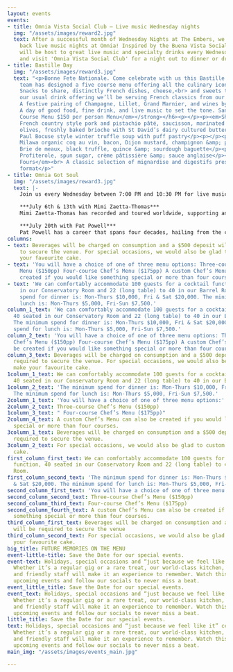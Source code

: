 ```yaml
---
layout: events
events:
- title: Omnia Vista Social Club – Live music Wednesday nights
  img: "/assets/images/reward2.jpg"
  text: After a successful month of Wednesday Nights at The Embers, we're bringing
    back live music nights at Omnia! Inspired by the Buena Vista Social Club, Omnia
    will be host to great live music and specialty drinks every Wednesday. Come along
    and visit 'Omnia Vista Social Club' for a night out to dinner or drinks.
- title: Bastille Day
  img: "/assets/images/reward3.jpg"
  text: "<p>Bonne Fete Nationale. Come celebrate with us this Bastille Day. Our kitchen
    team has designed a five course menu offering all the culinary icons of France.
    Snacks to share, distinctly French dishes, cheese,<br> and sweets to finish. Alongside
    our usual drink offering we’ll be serving French classics from our rolling trolley.
    A festive pairing of Champagne, Lillet, Grand Marnier, and wines by the magnum.
    A day of good food, fine drink, and live music to set the tone. Santé.</p><p></p><h6><strong><em>5
    Course Menu $150 per person Menu</em></strong></h6><p></p><p><em>Shared Snacks</em><br>
    French country style pork and pistachio pâté, saucisson, marinated Mount Zero
    olives, freshly baked brioche with St David’s dairy cultured butter</p><p></p><p><em>Starter</em><br>
    Paul Bocuse style winter truffle soup with puff pastry</p><p></p><p><em>Main Course</em><br>
    Milawa organic coq au vin, bacon, Dijon mustard, champignon &amp; pomme purée</p><p></p><p><em>Cheese</em><br>
    Brie de meaux, black truffle, quince &amp; sourdough baguette</p><p></p><p><em>Dessert</em><br>
    Profiterole, spun sugar, crème pâtissière &amp; sauce anglaise</p><p></p><p><em>Petit
    Fours</em><br> A classic selection of mignardise and digestifs presented in trolley
    format</p>"
- title: Omnia Got Soul
  img: "/assets/images/reward3.jpg"
  text: |-
    Join us every Wednesday between 7:00 PM and 10:30 PM for live music. Enjoy a soulful twist on the Omnia you know and love, as we serve speciality cocktails to match the beat of the music.

    ***July 6th & 13th with Mimi Zaetta-Thomas***
    Mimi Zaetta-Thomas has recorded and toured worldwide, supporting and performing alongside artists Christine Anu, Vince Jones, Vanessa Amerossi, and Hiatus Kaiyote.

    ***July 20th with Pat Powell***
    Pat Powell has a career that spans four decades, hailing from the close-knit Jamaican communities of 1960’s Bristol. Pat has supported and performed alongside James Brown, Queen, The Eurythmics, Boy George, Crowded House, Split Enz, and Kylie Minogue.
columns:
- text: Beverages will be charged on consumption and a $500 deposit will be required
    to secure the venue. For special occasions, we would also be glad to custom make
    your favourite cake.
- text: 'You will have a choice of one of three menu options: Three-course Chef’s
    Menu ($150pp) Four-course Chef’s Menu ($175pp) A custom Chef’s Menu can also be
    created if you would like something special or more than four courses.'
- text: 'We can comfortably accommodate 100 guests for a cocktail function, 40 seated
    in our Conservatory Room and 22 (long table) to 40 in our Barrel Room. The minimum
    spend for dinner is: Mon-Thurs $10,000, Fri & Sat $20,000. The minimum spend for
    lunch is: Mon-Thurs $5,000, Fri-Sun $7,500.'
column_1_text: 'We can comfortably accommodate 100 guests for a cocktail function,
  40 seated in our Conservatory Room and 22 (long table) to 40 in our Barrel Room.
  The minimum spend for dinner is: Mon-Thurs $10,000, Fri & Sat $20,000. The minimum
  spend for lunch is: Mon-Thurs $5,000, Fri-Sun $7,500.'
column_2_text: 'You will have a choice of one of three menu options: Three-course
  Chef’s Menu ($150pp) Four-course Chef’s Menu ($175pp) A custom Chef’s Menu can also
  be created if you would like something special or more than four courses.'
column_3_text: Beverages will be charged on consumption and a $500 deposit will be
  required to secure the venue. For special occasions, we would also be glad to custom
  make your favourite cake.
1column_1_text: We can comfortably accommodate 100 guests for a cocktail function,
  40 seated in our Conservatory Room and 22 (long table) to 40 in our Barrel Room.
1column_2_text: 'The minimum spend for dinner is: Mon-Thurs $10,000, Fri & Sat $20,000.
  The minimum spend for lunch is: Mon-Thurs $5,000, Fri-Sun $7,500.'
2column_1_text: 'You will have a choice of one of three menu options:'
2column_2_text: Three-course Chef’s Menu ($150pp)
1column_3_text: " Four-course Chef’s Menu ($175pp)"
2column_4_text: A custom Chef’s Menu can also be created if you would like something
  special or more than four courses.
3column_1_text: Beverages will be charged on consumption and a $500 deposit will be
  required to secure the venue.
3column_2_text: For special occasions, we would also be glad to custom make your favourite
  cake.
first_column_first_text: We can comfortably accommodate 100 guests for a cocktail
  function, 40 seated in our Conservatory Room and 22 (long table) to 40 in our Barrel
  Room.
first_column_second_text: 'The minimum spend for dinner is: Mon-Thurs $10,000, Fri
  & Sat $20,000. The minimum spend for lunch is: Mon-Thurs $5,000, Fri-Sun $7,500.'
second_column_first_text: 'You will have a choice of one of three menu options:'
second_column_second_text: Three-course Chef’s Menu ($150pp)
second_column_third_text: Four-course Chef’s Menu ($175pp)
second_column_fourth_text: A custom Chef’s Menu can also be created if you would like
  something special or more than four courses.
third_column_first_text: Beverages will be charged on consumption and a $500 deposit
  will be required to secure the venue
third_column_second_text: For special occasions, we would also be glad to custom make
  your favourite cake.
big_title: FUTURE MEMORIES ON THE MENU
event-little-title: Save the Date for our special events.
event-text: Holidays, special occasions and “just because we feel like it” celebrations.
  Whether it’s a regular gig or a rare treat, our world-class kitchen, talented artists
  and friendly staff will make it an experience to remember. Watch this space for
  upcoming events and follow our socials to never miss a beat.
event_little_title: Save the Date for our special events.
event_text: Holidays, special occasions and “just because we feel like it” celebrations.
  Whether it’s a regular gig or a rare treat, our world-class kitchen, talented artists
  and friendly staff will make it an experience to remember. Watch this space for
  upcoming events and follow our socials to never miss a beat.
little_title: Save the Date for our special events.
text: Holidays, special occasions and “just because we feel like it” celebrations.
  Whether it’s a regular gig or a rare treat, our world-class kitchen, talented artists
  and friendly staff will make it an experience to remember. Watch this space for
  upcoming events and follow our socials to never miss a beat.
main_img: "/assets/images/events_main.jpg"

---
```

